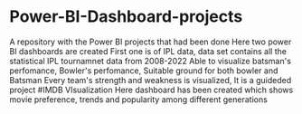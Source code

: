 # Power-BI-Dashboard-projects
A repository with the Power BI projects that had been done
Here two power BI dashboards are created
First one is of IPL data, data set contains all the statistical IPL tournamnet data from 2008-2022
Able to visualize batsman's perfomance, Bowler's perfomance, Suitable ground for both bowler and Batsman
Every team's strength and weakness is visualized,
It is a guideded project
#IMDB VIsualization
Here dashboard has been created which shows movie preference, trends and popularity among different generations
